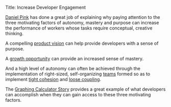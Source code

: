 Title: Increase Developer Engagement

[Daniel Pink][pink] has done a great job of explaining why paying attention to the three motivating factors of autonomy, mastery and purpose can increase the performance of workers whose tasks require conceptual, creative thinking.  

A compelling [product vision][vision] can help provide developers with a sense of purpose. 

A [growth opportunity][growth] can provide an increased sense of mastery. 

And a high level of autonomy can often be achieved through the implementation of right-sized, self-organizing [teams][] formed so as to implement [tight cohesion][cohesion] and [loose coupling][coupling]. 

The [Graphing Calculator Story][calc] provides a great example of what developers can accomplish when they can gain access to these three motivating factors.

[calc]: http://www.pacifict.com/Story/
[cohesion]: cohesion.html
[coupling]: loose-coupling.html
[growth]: software-developers-are-always-growing.html
[pink]:      https://youtu.be/u6XAPnuFjJc
[teams]: build-strong-teams.html
[vision]:   agree-on-a-concise-coherent-meaningful-product-vision.html